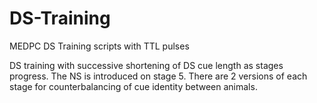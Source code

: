 # DS-Training
MEDPC DS Training scripts with TTL pulses 

DS training with successive shortening of DS cue length as stages progress. The NS is introduced on stage 5. There are 2 versions of each stage for counterbalancing of cue identity between animals.
